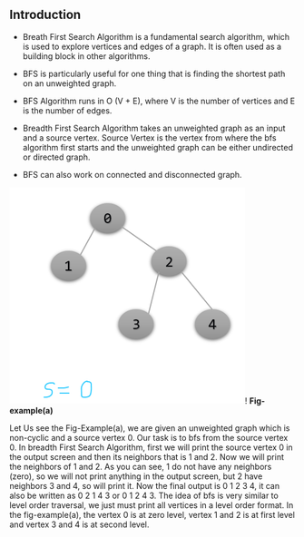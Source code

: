 ## Introduction 

* Breath First Search Algorithm is a fundamental search algorithm, which is used to explore vertices and edges of a graph. It is often used as a building block in other algorithms.

* BFS is particularly useful for one thing that is finding the shortest path on an unweighted graph. <br>

* BFS Algorithm runs in O (V + E), where V is the number of vertices and E is the number of edges.<br>

* Breadth First Search Algorithm takes an unweighted graph as an input and a source vertex. Source Vertex is the vertex from where the bfs algorithm first starts and the unweighted graph can be either undirected or directed graph.<br>

* BFS can also work on connected and disconnected graph.<br>

![](https://github.com/karthikeyanrathore/Breadth-first-search/blob/main/images/1.png)!
**Fig-example(a)**

Let Us see the Fig-Example(a), we are given an unweighted graph which is non-cyclic and a source vertex 0. Our task is to bfs from the source vertex 0.
In breadth First Search Algorithm, first we will print the source vertex 0 in the output screen and then its neighbors that is 1 and 2. Now we will print the neighbors of 1 and 2. As you can see, 1 do not have any neighbors (zero), so we will not print anything in the output screen, but 2 have neighbors 3 and 4, so will print it. Now the final output is 0 1 2 3 4, it can also be written as 0 2 1 4 3 or 0 1 2 4 3. The idea of bfs is very similar to level order traversal, we just must print all vertices in a level order format. In 
the fig-example(a), the vertex 0 is at zero level, vertex 1 and 2 is at first level and vertex 3 and 4 is at second level.

